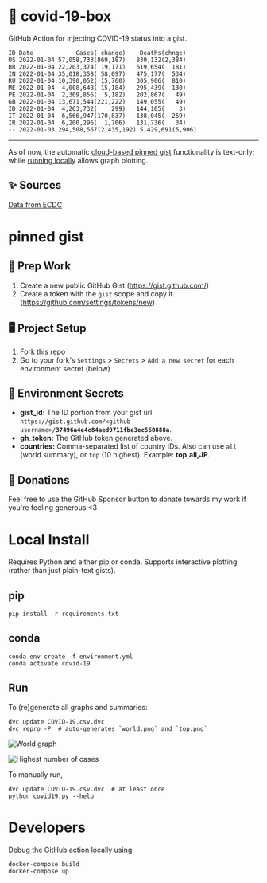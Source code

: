 # 🏥 covid-19-box

GitHub Action for injecting COVID-19 status into a gist.

```
ID Date            Cases( change)    Deaths(chnge)
US 2022-01-04 57,058,733(869,187)   830,132(2,384)
BR 2022-01-04 22,203,374( 19,171)   619,654(  181)
IN 2022-01-04 35,018,358( 58,097)   475,177(  534)
RU 2022-01-04 10,390,052( 15,760)   305,906(  810)
ME 2022-01-04  4,008,648( 15,184)   295,439(  130)
PE 2022-01-04  2,309,856(  5,182)   202,867(   49)
GB 2022-01-04 13,671,544(221,222)   149,055(   49)
ID 2022-01-04  4,263,732(    299)   144,105(    3)
IT 2022-01-04  6,566,947(170,837)   138,045(  259)
IR 2022-01-04  6,200,296(  1,706)   131,736(   34)
-- 2022-01-03 294,508,567(2,435,192) 5,429,691(5,906)
```

---

As of now, the automatic [cloud-based pinned gist](#pinned-gist) functionality is text-only;
while [running locally](#local-install) allows graph plotting.

## ✨ Sources

[Data from ECDC](https://www.ecdc.europa.eu/en/publications-data/download-todays-data-geographic-distribution-covid-19-cases-worldwide)

# pinned gist

## 🎒 Prep Work
1. Create a new public GitHub Gist (https://gist.github.com/)
1. Create a token with the `gist` scope and copy it. (https://github.com/settings/tokens/new)

## 🖥 Project Setup
1. Fork this repo
1. Go to your fork's `Settings` > `Secrets` > `Add a new secret` for each environment secret (below)

## 🤫 Environment Secrets
- **gist_id:** The ID portion from your gist url `https://gist.github.com/<github username>/`**`37496a4e4c84aed9711fbe3ec560888a`**.
- **gh_token:** The GitHub token generated above.
- **countries:** Comma-separated list of country IDs. Also can use `all` (world summary), or `top` (10 highest). Example: **top,all,JP**.

## 💸 Donations

Feel free to use the GitHub Sponsor button to donate towards my work if you're feeling generous <3

# Local Install

Requires Python and either pip or conda. Supports interactive plotting (rather than just plain-text gists).

## pip

```
pip install -r requirements.txt
```

## conda

```
conda env create -f environment.yml
conda activate covid-19
```

## Run

To (re)generate all graphs and summaries:

```
dvc update COVID-19.csv.dvc
dvc repro -P  # auto-generates `world.png` and `top.png`
```

![World graph](world.png)

![Highest number of cases](top.png)

To manually run,

```
dvc update COVID-19.csv.dvc  # at least once
python covid19.py --help
```

# Developers

Debug the GitHub action locally using:

```
docker-compose build
docker-compose up
```
